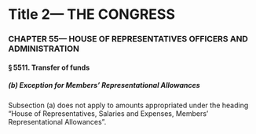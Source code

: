 
# Title 2— THE CONGRESS
### CHAPTER 55— HOUSE OF REPRESENTATIVES OFFICERS AND ADMINISTRATION
#### § 5511. Transfer of funds
##### (b) Exception for Members’ Representational Allowances

Subsection (a) does not apply to amounts appropriated under the heading “House of Representatives, Salaries and Expenses, Members’ Representational Allowances”.
